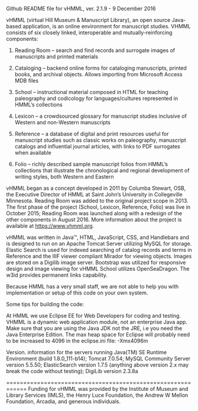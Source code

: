 Github README file for vHMML, ver. 2.1.9 - 9 December 2016 

vHMML (virtual Hill Museum & Manuscript Library), an open source Java-based application, is an online environment for manuscript studies. VHMML consists of six closely linked, interoperable and mutually-reinforcing components: 
1.	Reading Room – search and find records and surrogate images of manuscripts and printed materials

2.	Cataloging – backend online forms for cataloging manuscripts, printed books, and archival objects. Allows importing from Microsoft Access MDB files

3.	School – instructional material composed in HTML for teaching paleography and codicology for languages/cultures represented in HMML’s collections

4.	Lexicon – a crowdsourced glossary for manuscript studies inclusive of Western and non-Western manuscripts

5.	Reference – a database of digital and print resources useful for manuscript studies such as classic works on paleography, manuscript catalogs and influential journal articles, with links to PDF surrogates when available

6.	Folio – richly described sample manuscript folios from HMML’s collections that illustrate the chronological and regional development of writing styles, both Western and Eastern

vHMML began as a concept developed in 2011 by Columba Stewart, OSB, the Executive Director of HMML at Saint John’s University in Collegeville Minnesota. Reading Room was added to the original project scope in 2013. The first phase of the project (School, Lexicon, Reference, Folio) was live in October 2015; Reading Room was launched along with a redesign of the other components in August 2016. More information about the project is available at https://www.vhmml.org. 

vHMML was written in Java™, HTML, JavaScript, CSS, and Handlebars and is designed to run on an Apache Tomcat Server utilizing MySQL for storage. Elastic Search is used for indexed searching of catalog records and terms in Reference and the IIIF viewer compliant Mirador for viewing objects. Images are stored on a Digilib image server. Bootstrap was utilized for responsive design and image viewing for vHMML School utilizes OpenSeaDragon. The w3id provides permanent links capability.

Because HMML has a very small staff, we are not able to help you with implementation or setup of this code on your own system.

Some tips for building the code:

At HMML we use Eclipse EE  for Web Developers for coding and testing. VHMML is a dynamic web application module, not an enterprise Java app. Make sure that you are using the Java JDK not the JRE, i.e you need the Java Enterprise Edition. The max heap space for Eclipse will probably need to be increased to 4096 in the eclipse.ini file:
-Xmx4096m

Version. information for the servers
running Java(TM) SE Runtime Environment (build 1.8.0_111-b14);
Tomcat 7.0.54;
MySQL Community Server version 5.5.50;
ElasticSearch version 1.7.5 (anything above version 2.x may break the code without testing);
DigiLib version 2.3.8a

============================================================
Funding for vHMML was provided by the Institute of Museum and Library Services (IMLS), the Henry Luce Foundation, the Andrew W Mellon Foundation, Arcadia, and generous individuals. 
